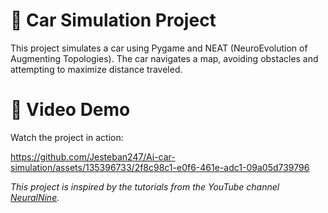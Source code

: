 # 🚗 Car Simulation Project
This project simulates a car using Pygame and NEAT (NeuroEvolution of Augmenting Topologies). The car navigates a map, avoiding obstacles and attempting to maximize distance traveled.

# 🎥 Video Demo
Watch the project in action:

https://github.com/Jesteban247/Ai-car-simulation/assets/135396733/2f8c98c1-e0f6-461e-adc1-09a05d739796

*This project is inspired by the tutorials from the YouTube channel [NeuralNine](https://www.youtube.com/channel/UC8wZnXYK_CGKlBcZp-GxYPA).*